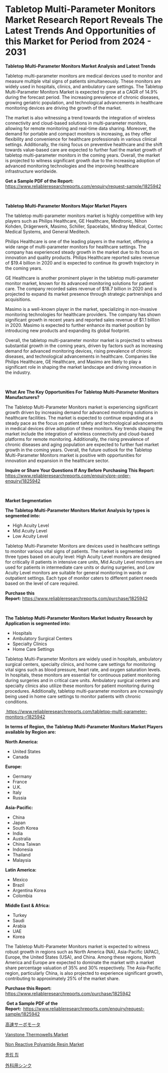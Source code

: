 <p><h1>Tabletop Multi-Parameter Monitors Market Research Report Reveals The Latest Trends And Opportunities of this Market for Period from 2024 - 2031</h1></p><p><strong>Tabletop Multi-Parameter Monitors Market Analysis and Latest Trends</strong></p>
<p><p>Tabletop multi-parameter monitors are medical devices used to monitor and measure multiple vital signs of patients simultaneously. These monitors are widely used in hospitals, clinics, and ambulatory care settings. The Tabletop Multi-Parameter Monitors Market is expected to grow at a CAGR of 14.9% during the forecast period. The increasing prevalence of chronic diseases, growing geriatric population, and technological advancements in healthcare monitoring devices are driving the growth of the market.</p><p>The market is also witnessing a trend towards the integration of wireless connectivity and cloud-based solutions in multi-parameter monitors, allowing for remote monitoring and real-time data sharing. Moreover, the demand for portable and compact monitors is increasing, as they offer flexibility and convenience for healthcare professionals in various clinical settings. Additionally, the rising focus on preventive healthcare and the shift towards value-based care are expected to further fuel the market growth of tabletop multi-parameter monitors in the coming years. Overall, the market is projected to witness significant growth due to the increasing adoption of advanced monitoring technologies and the improving healthcare infrastructure worldwide.</p></p>
<p><strong>Get a Sample PDF of the Report:&nbsp;</strong> <a href="https://www.reliableresearchreports.com/enquiry/request-sample/1825942">https://www.reliableresearchreports.com/enquiry/request-sample/1825942</a></p>
<p>&nbsp;</p>
<p><strong>Tabletop Multi-Parameter Monitors Major Market Players</strong></p>
<p><p>The tabletop multi-parameter monitors market is highly competitive with key players such as Philips Healthcare, GE Healthcare, Medtronic, Nihon Kohden, Drägerwerk, Masimo, Schiller, Spacelabs, Mindray Medical, Contec Medical Systems, and General Meditech. </p><p>Philips Healthcare is one of the leading players in the market, offering a wide range of multi-parameter monitors for healthcare settings. The company has experienced steady growth in the market due to its focus on innovation and quality products. Philips Healthcare reported sales revenue of $19.4 billion in 2020 and is expected to continue its growth trajectory in the coming years.</p><p>GE Healthcare is another prominent player in the tabletop multi-parameter monitor market, known for its advanced monitoring solutions for patient care. The company recorded sales revenue of $18.7 billion in 2020 and is projected to expand its market presence through strategic partnerships and acquisitions.</p><p>Masimo is a well-known player in the market, specializing in non-invasive monitoring technologies for healthcare providers. The company has shown significant growth in recent years and reported sales revenue of $1.1 billion in 2020. Masimo is expected to further enhance its market position by introducing new products and expanding its global footprint.</p><p>Overall, the tabletop multi-parameter monitor market is projected to witness substantial growth in the coming years, driven by factors such as increasing demand for advanced monitoring devices, rising prevalence of chronic diseases, and technological advancements in healthcare. Companies like Philips Healthcare, GE Healthcare, and Masimo are likely to play a significant role in shaping the market landscape and driving innovation in the industry.</p></p>
<p>&nbsp;</p>
<p><strong>What Are The Key Opportunities For Tabletop Multi-Parameter Monitors Manufacturers?</strong></p>
<p><p>The Tabletop Multi-Parameter Monitors market is experiencing significant growth driven by increasing demand for advanced monitoring solutions in healthcare facilities. The market is expected to continue expanding at a steady pace as the focus on patient safety and technological advancements in medical devices drive adoption of these monitors. Key trends shaping the market include the integration of wireless connectivity and cloud-based platforms for remote monitoring. Additionally, the rising prevalence of chronic diseases and aging population are expected to further fuel market growth in the coming years. Overall, the future outlook for the Tabletop Multi-Parameter Monitors market is positive with opportunities for innovation and expansion in the healthcare sector.</p></p>
<p><strong>Inquire or Share Your Questions If Any Before Purchasing This Report:</strong> <a href="https://www.reliableresearchreports.com/enquiry/pre-order-enquiry/1825942">https://www.reliableresearchreports.com/enquiry/pre-order-enquiry/1825942</a></p>
<p>&nbsp;</p>
<p><strong>Market Segmentation</strong></p>
<p><strong>The Tabletop Multi-Parameter Monitors Market Analysis by types is segmented into:</strong></p>
<p><ul><li>High Acuity Level</li><li>Mid Acuity Level</li><li>Low Acuity Level</li></ul></p>
<p><p>Tabletop Multi-Parameter Monitors are devices used in healthcare settings to monitor various vital signs of patients. The market is segmented into three types based on acuity level: High Acuity Level monitors are designed for critically ill patients in intensive care units, Mid Acuity Level monitors are used for patients in intermediate care units or during surgeries, and Low Acuity Level monitors are suitable for general monitoring in wards or outpatient settings. Each type of monitor caters to different patient needs based on the level of care required.</p></p>
<p><strong>Purchase this Report:&nbsp;</strong><a href="https://www.reliableresearchreports.com/purchase/1825942">https://www.reliableresearchreports.com/purchase/1825942</a></p>
<p>&nbsp;</p>
<p><strong>The Tabletop Multi-Parameter Monitors Market Industry Research by Application is segmented into:</strong></p>
<p><ul><li>Hospitals</li><li>Ambulatory Surgical Centers</li><li>Specialty Clinics</li><li>Home Care Settings</li></ul></p>
<p><p>Tabletop Multi-Parameter Monitors are widely used in hospitals, ambulatory surgical centers, specialty clinics, and home care settings for monitoring vital signs such as blood pressure, heart rate, and oxygen saturation levels. In hospitals, these monitors are essential for continuous patient monitoring during surgeries and in critical care units. Ambulatory surgical centers and specialty clinics also utilize these monitors for patient monitoring during procedures. Additionally, tabletop multi-parameter monitors are increasingly being used in home care settings to monitor patients with chronic conditions.</p></p>
<p><a href="https://www.reliableresearchreports.com/tabletop-multi-parameter-monitors-r1825942">&nbsp;https://www.reliableresearchreports.com/tabletop-multi-parameter-monitors-r1825942</a></p>
<p><strong>In terms of Region, the Tabletop Multi-Parameter Monitors Market Players available by Region are:</strong></p>
<p>
    <p> <strong> North America: </strong>
        <ul>
            <li>United States</li>
            <li>Canada</li>
        </ul>
        </p> 
    <p> <strong> Europe: </strong>
        <ul>
            <li>Germany</li>
            <li>France</li>
            <li>U.K.</li>
            <li>Italy</li>
            <li>Russia</li>
        </ul>
        </p> 
    <p> <strong> Asia-Pacific: </strong>
        <ul>
            <li>China</li>
            <li>Japan</li>
            <li>South Korea</li>
            <li>India</li>
            <li>Australia</li>
            <li>China Taiwan</li>
            <li>Indonesia</li>
            <li>Thailand</li>
            <li>Malaysia</li>
        </ul>
        </p> 
    <p> <strong> Latin America: </strong>
        <ul>
            <li>Mexico</li>
            <li>Brazil</li>
            <li>Argentina Korea</li>
            <li>Colombia</li>
        </ul>
        </p> 
    <p> <strong> Middle East & Africa: </strong>
        <ul>
            <li>Turkey</li>
            <li>Saudi</li>
            <li>Arabia</li>
            <li>UAE</li>
            <li>Korea</li>
        </ul>
    </p>
    </p>
<p><p>The Tabletop Multi-Parameter Monitors market is expected to witness robust growth in regions such as North America (NA), Asia-Pacific (APAC), Europe, the United States (USA), and China. Among these regions, North America and Europe are expected to dominate the market with a market share percentage valuation of 35% and 30% respectively. The Asia-Pacific region, particularly China, is also projected to experience significant growth, contributing to approximately 25% of the market share.</p></p>
<p><strong>Purchase this Report: </strong><a href="https://www.reliableresearchreports.com/purchase/1825942">https://www.reliableresearchreports.com/purchase/1825942</a></p>
<p>&nbsp;<strong>Get a Sample PDF of the Report:&nbsp;&nbsp;</strong><a href="https://www.reliableresearchreports.com/enquiry/request-sample/1825942">https://www.reliableresearchreports.com/enquiry/request-sample/1825942</a></p>
<p><strong></strong></p>
<p><p><a href="https://github.com/xtkhtofdt934839/Market-Research-Report-List-1/blob/main/345466141742.md">高速サーボモータ</a></p><p><a href="https://github.com/guneycigdem35/Market-Research-Report-List-3/blob/main/vanstone-thermowells-market.md">Vanstone Thermowells Market</a></p><p><a href="https://issuu.com/reportprime-2/docs/non-reactive-polyamide-resin-market-size-2030.pptx">Non Reactive Polyamide Resin Market</a></p><p><a href="https://github.com/hxzi07639916/Market-Research-Report-List-1/blob/main/280519846854.md">플립 칩</a></p><p><a href="https://github.com/decker5351/Market-Research-Report-List-1/blob/main/733448941741.md">外科用シンク</a></p></p>
